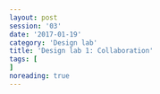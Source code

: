 ```yaml
--- 
layout: post 
session: '03' 
date: '2017-01-19' 
category: 'Design lab' 
title: 'Design lab 1: Collaboration' 
tags: [] 
noreading: true
--- 
```


<excerpt/>
